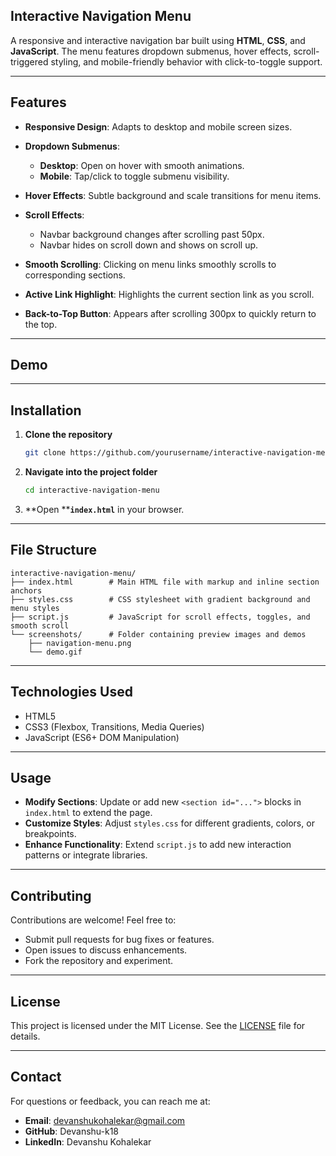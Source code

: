 ## Interactive Navigation Menu

A responsive and interactive navigation bar built using **HTML**, **CSS**, and **JavaScript**. The menu features dropdown submenus, hover effects, scroll-triggered styling, and mobile-friendly behavior with click-to-toggle support.

---

## Features

* **Responsive Design**: Adapts to desktop and mobile screen sizes.
* **Dropdown Submenus**:

  * **Desktop**: Open on hover with smooth animations.
  * **Mobile**: Tap/click to toggle submenu visibility.
* **Hover Effects**: Subtle background and scale transitions for menu items.
* **Scroll Effects**:

  * Navbar background changes after scrolling past 50px.
  * Navbar hides on scroll down and shows on scroll up.
* **Smooth Scrolling**: Clicking on menu links smoothly scrolls to corresponding sections.
* **Active Link Highlight**: Highlights the current section link as you scroll.
* **Back-to-Top Button**: Appears after scrolling 300px to quickly return to the top.

---

## Demo

---

## Installation

1. **Clone the repository**

   ```bash
   git clone https://github.com/yourusername/interactive-navigation-menu.git
   ```
2. **Navigate into the project folder**

   ```bash
   cd interactive-navigation-menu
   ```
3. \*\*Open \*\***`index.html`** in your browser.

---

## File Structure

```plaintext
interactive-navigation-menu/
├── index.html        # Main HTML file with markup and inline section anchors
├── styles.css        # CSS stylesheet with gradient background and menu styles
├── script.js         # JavaScript for scroll effects, toggles, and smooth scroll
└── screenshots/      # Folder containing preview images and demos
    ├── navigation-menu.png
    └── demo.gif
```

---

## Technologies Used

* HTML5
* CSS3 (Flexbox, Transitions, Media Queries)
* JavaScript (ES6+ DOM Manipulation)

---

## Usage

* **Modify Sections**: Update or add new `<section id="...">` blocks in `index.html` to extend the page.
* **Customize Styles**: Adjust `styles.css` for different gradients, colors, or breakpoints.
* **Enhance Functionality**: Extend `script.js` to add new interaction patterns or integrate libraries.

---

## Contributing

Contributions are welcome! Feel free to:

* Submit pull requests for bug fixes or features.
* Open issues to discuss enhancements.
* Fork the repository and experiment.

---

## License

This project is licensed under the MIT License. See the [LICENSE](LICENSE) file for details.

---

## Contact

For questions or feedback, you can reach me at:

* **Email**: [devanshukohalekar@gmail.com](mailto:devanshukohalekar@gmail.com) 
* **GitHub**: Devanshu-k18
* **LinkedIn**: Devanshu Kohalekar 
